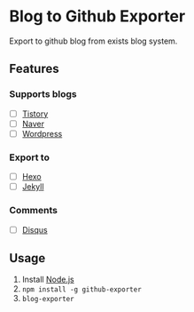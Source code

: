 # Blog to Github Exporter
Export to github blog from exists blog system.

## Features

### Supports blogs
- [ ] [Tistory](https://tistory.com/)
- [ ] [Naver](https://blog.naver.com)
- [ ] [Wordpress](https://wordpress.com)

### Export to
- [ ] [Hexo](https://hexo.io)
- [ ] [Jekyll](https://jekyllrb.com)

### Comments
- [ ] [Disqus](https://disqus.com/)

## Usage

1. Install [Node.js](https://nodejs.org/)
2. `npm install -g github-exporter`
3. `blog-exporter`
